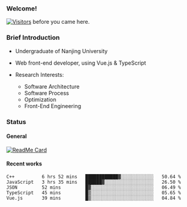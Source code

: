 ### Welcome!

[![Visitors](https://visitor-badge.laobi.icu/badge?page_id=HermitSun.HermitSun)]() before you came here.

### Brief Introduction

- Undergraduate of Nanjing University

- Web front-end developer, using Vue.js & TypeScript

- Research Interests: 
  - Software Architecture
  - Software Process
  - Optimization
  - Front-End Engineering

### Status

#### General

[![ReadMe Card](https://github-readme-stats.hermitsun.vercel.app/api?username=HermitSun&count_private=true&show_icons=true)]()

#### Recent works

<!--START_SECTION:waka-->
```text
C++          6 hrs 52 mins   ████████████▓░░░░░░░░░░░░   50.64 % 
JavaScript   3 hrs 35 mins   ██████▓░░░░░░░░░░░░░░░░░░   26.50 % 
JSON         52 mins         █▓░░░░░░░░░░░░░░░░░░░░░░░   06.49 % 
TypeScript   45 mins         █▒░░░░░░░░░░░░░░░░░░░░░░░   05.65 % 
Vue.js       39 mins         █▒░░░░░░░░░░░░░░░░░░░░░░░   04.84 % 
```
<!--END_SECTION:waka-->
